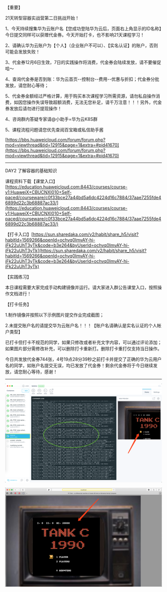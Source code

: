 【重要】

21天转型容器实战营第二日挑战开始！

1、今天持续搜集华为云账户名【您成功登陆华为云后，页面右上角显示的ID名称】今日提交同样可以获赠代金券。今天开始打卡，也不影响21天课程学习！

2、请确认华为云账户为【个人】（企业账户不可以）、【实名认证】的账户，否则可能会发放失败！

3、代金券12月6日生效，7日的实践操作将消费，代金券会陆续发放，请不要催促哈～

4、查询代金券是否到账：华为云首页--控制台--费用--优惠与折扣；代金券分批发放，请您耐心等待；

5、代金券金额经过严格计算，用于购买本次课程学习所需资源，请勿私自操作消费，如因您操作失误导致超额消费，无法无您补足，请千万注意！！！另外，代金券发放后请勿进行提现操作！

4、咨询群内答疑专家请@小助手=华为云K8S群

5、课程流程问题请您优先查阅百宝箱或私信助手酱

[https://bbs.huaweicloud.com/forum/forum.php?mod=viewthread&tid=12915&page=1&extra=#pid41670](https://bbs.huaweicloud.com/forum/forum.php?mod=viewthread&tid=12915&page=1&extra=#pid41670)

----------------------------

DAY2 了解容器的基础知识

课程资料下载【课堂入口】[https://education.huaweicloud.com:8443/courses/course-v1:HuaweiX+CBUCNXI010+Self-paced/courseware/c0f33bce27a44bd5a6dc4224d16c7884/37aae7255fde46899d22c3b68887ac33/](https://education.huaweicloud.com:8443/courses/course-v1:HuaweiX+CBUCNXI010+Self-paced/courseware/c0f33bce27a44bd5a6dc4224d16c7884/37aae7255fde46899d22c3b68887ac33/)

【打卡入口】[https://sun.sharedaka.com/v2/habit/share_h5/visit?habitId=1569266&openId=ochvq0ImvAY-hi-iFk22uUhT3yTk&code=b3e264&byUserId=ochvq0ImvAY-hi-iFk22uUhT3yTk](https://sun.sharedaka.com/v2/habit/share_h5/visit?habitId=1569266&openId=ochvq0ImvAY-hi-iFk22uUhT3yTk&code=b3e264&byUserId=ochvq0ImvAY-hi-iFk22uUhT3yTk) 

【实践练习】

本日课程需要大家完成手动构建镜像并运行。请大家进入群公告课堂入口，按照操作文档进行！

【打卡任务】

1.制作镜像并按照以下示例图片提交作业完成截图；

2.未提交账户名的请提交华为云账户名！！！【账户名请确认是实名认证的个人帐户类型】

已打卡但打卡不规范的同学，如果只修改或者补充文字内容，可以通过评论添加；如果图片部分需修改补充，可以删除打卡重新打。删除打卡重打仅支持当日操作。

今日共发放代金券744张，4号19点28分39秒之前打卡并提交了正确的华为云用户名的同学，如账户名提交无误，均已发放了代金券！剩余代金券将于今日继续发放，请您耐心等待，感谢！

----


![](https://raw.githubusercontent.com/latermonk/Container_21DAY/master/DAY02/PNG/DAY0201.png)


![](https://raw.githubusercontent.com/latermonk/Container_21DAY/master/DAY02/PNG/DAY0202.png)
